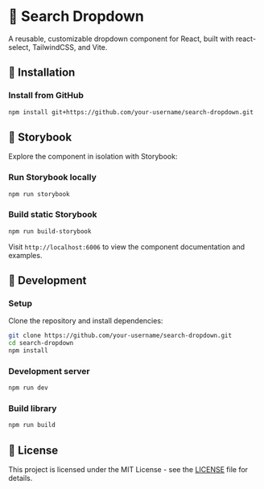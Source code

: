 # 🔎 Search Dropdown

A reusable, customizable dropdown component for React, built with react-select, TailwindCSS, and Vite.

## 🚀 Installation

### Install from GitHub

```bash
npm install git+https://github.com/your-username/search-dropdown.git
```

## 🧪 Storybook

Explore the component in isolation with Storybook:

### Run Storybook locally

```bash
npm run storybook
```

### Build static Storybook

```bash
npm run build-storybook
```

Visit `http://localhost:6006` to view the component documentation and examples.

## 🔧 Development

### Setup

Clone the repository and install dependencies:

```bash
git clone https://github.com/your-username/search-dropdown.git
cd search-dropdown
npm install
```

### Development server

```bash
npm run dev
```

### Build library

```bash
npm run build
```

## 📜 License

This project is licensed under the MIT License - see the [LICENSE](LICENSE) file for details.
